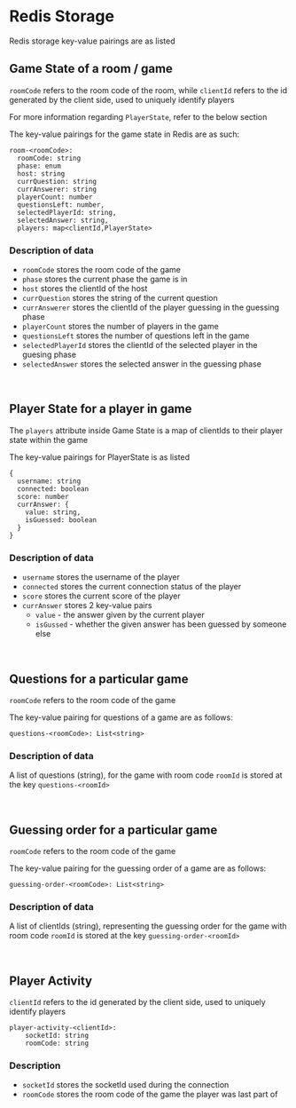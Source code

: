 # Redis Storage

Redis storage key-value pairings are as listed
<br/>

## Game State of a room / game

`roomCode` refers to the room code of the room, while `clientId` refers to the id generated by the client side, used to uniquely identify players

For more information regarding `PlayerState`, refer to the below section

The key-value pairings for the game state in Redis are as such:

```
room-<roomCode>:
  roomCode: string
  phase: enum
  host: string
  currQuestion: string
  currAnswerer: string
  playerCount: number
  questionsLeft: number,
  selectedPlayerId: string,
  selectedAnswer: string,
  players: map<clientId,PlayerState>
```

### Description of data

- `roomCode` stores the room code of the game
- `phase` stores the current phase the game is in
- `host` stores the clientId of the host
- `currQuestion` stores the string of the current question
- `currAnswerer` stores the clientId of the player guessing in the guessing phase
- `playerCount` stores the number of players in the game
- `questionsLeft` stores the number of questions left in the game
- `selectedPlayerId` stores the clientId of the selected player in the guesing phase
- `selectedAnswer` stores the selected answer in the guessing phase

<br/>

## Player State for a player in game

The `players` attribute inside Game State is a map of clientIds to their player state within the game

The key-value pairings for PlayerState is as listed

```
{
  username: string
  connected: boolean
  score: number
  currAnswer: {
    value: string,
    isGuessed: boolean
  }
}
```

### Description of data

- `username` stores the username of the player
- `connected` stores the current connection status of the player
- `score` stores the current score of the player
- `currAnswer` stores 2 key-value pairs
  - `value` - the answer given by the current player
  - `isGussed` - whether the given answer has been guessed by someone else

<br/>

## Questions for a particular game

`roomCode` refers to the room code of the game

The key-value pairing for questions of a game are as follows:

```
questions-<roomCode>: List<string>
```

### Description of data

A list of questions (string), for the game with room code `roomId` is stored at the key `questions-<roomId>`

<br/>

## Guessing order for a particular game

`roomCode` refers to the room code of the game

The key-value pairing for the guessing order of a game are as follows:

```
guessing-order-<roomCode>: List<string>
```

### Description of data

A list of clientIds (string), representing the guessing order for the game with room code `roomId` is stored at the key `guessing-order-<roomId>`

<br/>

## Player Activity

`clientId` refers to the id generated by the client side, used to uniquely identify players

```
player-activity-<clientId>:
    socketId: string
    roomCode: string
```

### Description

- `socketId` stores the socketId used during the connection
- `roomCode` stores the room code of the game the player was last part of
